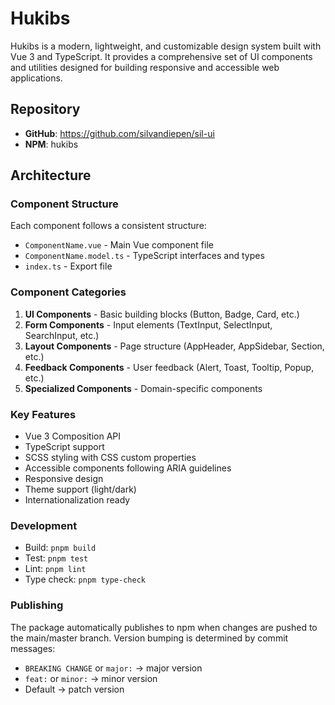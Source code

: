 # Hukibs

Hukibs is a modern, lightweight, and customizable design system built with Vue 3 and TypeScript. It provides a comprehensive set of UI components and utilities designed for building responsive and accessible web applications.

## Repository
- **GitHub**: https://github.com/silvandiepen/sil-ui
- **NPM**: hukibs

## Architecture

### Component Structure
Each component follows a consistent structure:
- `ComponentName.vue` - Main Vue component file
- `ComponentName.model.ts` - TypeScript interfaces and types
- `index.ts` - Export file

### Component Categories
1. **UI Components** - Basic building blocks (Button, Badge, Card, etc.)
2. **Form Components** - Input elements (TextInput, SelectInput, SearchInput, etc.)
3. **Layout Components** - Page structure (AppHeader, AppSidebar, Section, etc.)
4. **Feedback Components** - User feedback (Alert, Toast, Tooltip, Popup, etc.)
5. **Specialized Components** - Domain-specific components

### Key Features
- Vue 3 Composition API
- TypeScript support
- SCSS styling with CSS custom properties
- Accessible components following ARIA guidelines
- Responsive design
- Theme support (light/dark)
- Internationalization ready

### Development
- Build: `pnpm build`
- Test: `pnpm test`
- Lint: `pnpm lint`
- Type check: `pnpm type-check`

### Publishing
The package automatically publishes to npm when changes are pushed to the main/master branch. Version bumping is determined by commit messages:
- `BREAKING CHANGE` or `major:` → major version
- `feat:` or `minor:` → minor version  
- Default → patch version
